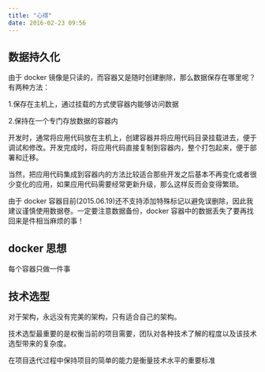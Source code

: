```yaml
---
title: "心得"
date: 2016-02-23 09:56
---
```


## 数据持久化

由于 docker 镜像是只读的，而容器又是随时创建删除，那么数据保存在哪里呢？有两种方法：

1.保存在主机上，通过挂载的方式使容器内能够访问数据

2.保持在一个专门存放数据的容器内

开发时，通常将应用代码放在主机上，创建容器并将应用代码目录挂载进去，便于调试和修改。开发完成时，将应用代码直接复制到容器内，整个打包起来，便于部署和迁移。

当然，把应用代码集成到容器内的方法比较适合那些开发之后基本不再变化或者很少变化的应用，如果应用代码需要经常更新升级，那么这样反而会变得繁琐。

由于 docker 容器目前(2015.06.19)还不支持添加特殊标记以避免误删除，因此我建议谨慎使用数据卷。一定要注意数据备份，docker 容器中的数据丢失了要再找回来是件相当麻烦的事！

## docker 思想

每个容器只做一件事

## 技术选型

对于架构，永远没有完美的架构，只有适合自己的架构。

技术选型最重要的是权衡当前的项目需要，团队对各种技术了解的程度以及该技术选型带来的复杂度。

在项目迭代过程中保持项目的简单的能力是衡量技术水平的重要标准